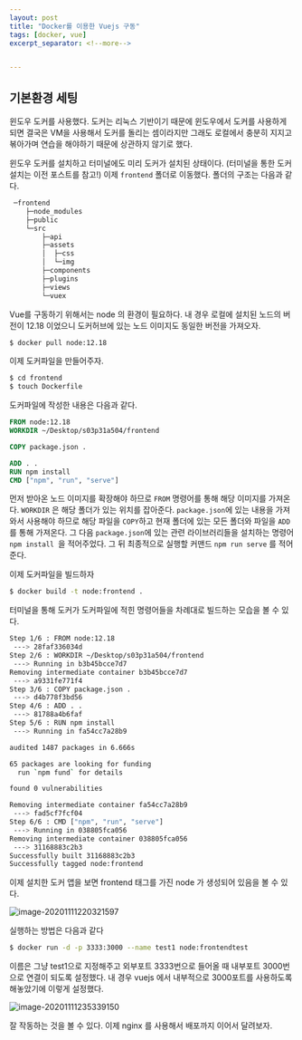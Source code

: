 ```yaml
---
layout: post
title: "Docker를 이용한 Vuejs 구동"
tags: [docker, vue]
excerpt_separator: <!--more-->


---
```


## 기본환경 세팅

윈도우 도커를 사용했다. 도커는 리눅스 기반이기 때문에 윈도우에서 도커를 사용하게 되면 결국은 VM을 사용해서 도커를 돌리는 셈이라지만 그래도 로컬에서 충분히 지지고 볶아가며 연습을 해야하기 때문에 상관하지 않기로 했다. 

윈도우 도커를 설치하고 터미널에도 미리 도커가 설치된 상태이다. (터미널을 통한 도커설치는 이전 포스트를 참고!) 이제 `frontend` 폴더로 이동했다. 폴더의 구조는 다음과 같다.

<!--more-->

```bash
 ─frontend
    ├─node_modules
    ├─public
    └─src
        ├─api
        ├─assets
        │  ├─css
        │  └─img
        ├─components
        ├─plugins
        ├─views
        └─vuex
```


Vue를 구동하기 위해서는 node 의 환경이 필요하다. 내 경우 로컬에 설치된 노드의 버전이 12.18 이었으니 도커허브에 있는 노드 이미지도 동일한 버전을 가져오자. 

```bash
$ docker pull node:12.18
```

이제 도커파일을 만들어주자.

```bash
$ cd frontend
$ touch Dockerfile
```

도커파일에 작성한 내용은 다음과 같다.

```dockerfile
FROM node:12.18
WORKDIR ~/Desktop/s03p31a504/frontend

COPY package.json .

ADD . .
RUN npm install
CMD ["npm", "run", "serve"]
```

먼저 받아온 노드 이미지를 확장해야 하므로 `FROM` 명령어를 통해 해당 이미지를 가져온다. `WORKDIR` 은 해당 폴더가 있는 위치를 잡아준다. `package.json`에 있는 내용을 가져와서 사용해야 하므로 해당 파일을 `COPY`하고 현재 폴더에 있는 모든 폴더와 파일을 `ADD`를 통해 가져온다. 그 다음 `package.json`에 있는 관련 라이브러리들을 설치하는 명령어 `npm install `을 적어주었다. 그 뒤 최종적으로 실행할 커맨드 `npm run serve` 를 적어준다.

이제 도커파일을 빌드하자

```bash
$ docker build -t node:frontend .
```

터미널을 통해 도커가 도커파일에 적힌 명령어들을 차례대로 빌드하는 모습을 볼 수 있다.

```bash
Step 1/6 : FROM node:12.18
 ---> 28faf336034d
Step 2/6 : WORKDIR ~/Desktop/s03p31a504/frontend
 ---> Running in b3b45bcce7d7
Removing intermediate container b3b45bcce7d7
 ---> a9331fe771f4
Step 3/6 : COPY package.json .
 ---> d4b778f3bd56
Step 4/6 : ADD . .
 ---> 81788a4b6faf
Step 5/6 : RUN npm install
 ---> Running in fa54cc7a28b9

audited 1487 packages in 6.666s

65 packages are looking for funding
  run `npm fund` for details

found 0 vulnerabilities

Removing intermediate container fa54cc7a28b9
 ---> fad5cf7fcf04
Step 6/6 : CMD ["npm", "run", "serve"]
 ---> Running in 038805fca056
Removing intermediate container 038805fca056
 ---> 31168883c2b3
Successfully built 31168883c2b3
Successfully tagged node:frontend
```

이제 설치한 도커 앱을 보면 frontend 태그를 가진 node 가 생성되어 있음을 볼 수 있다. 

![image-20201111220321597](C:\Users\multicampus\AppData\Roaming\Typora\typora-user-images\image-20201111220321597.png)

실행하는 방법은 다음과 같다

```bash
$ docker run -d -p 3333:3000 --name test1 node:frontendtest
```

이름은 그냥 test1으로 지정해주고 외부포트 3333번으로 들어올 때 내부포트 3000번으로 연결이 되도록 설정했다. 내 경우 vuejs 에서 내부적으로 3000포트를 사용하도록 해놓았기에 이렇게 설정했다. 

![image-20201111235339150](C:\Users\multicampus\AppData\Roaming\Typora\typora-user-images\image-20201111235339150.png)

잘 작동하는 것을 볼 수 있다. 이제 nginx 를 사용해서 배포까지 이어서 달려보자.
